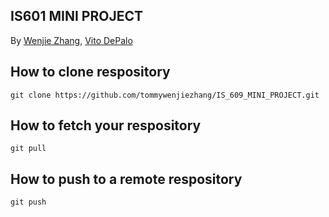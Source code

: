 ## IS601 MINI PROJECT
By [Wenjie Zhang](), [Vito DePalo]()

## How to clone respository
```
git clone https://github.com/tommywenjiezhang/IS_609_MINI_PROJECT.git
```
## How to fetch your respository
```
git pull 
```
## How to push to a remote respository
```
git push
```
